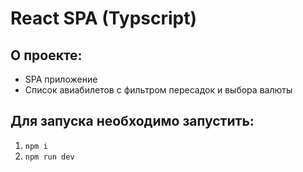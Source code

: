 # React SPA (Typscript)

## О проекте:

- SPA приложение
- Список авиабилетов с фильтром пересадок и выбора валюты

## Для запуска необходимо запустить:

1. `npm i`
2. `npm run dev`
